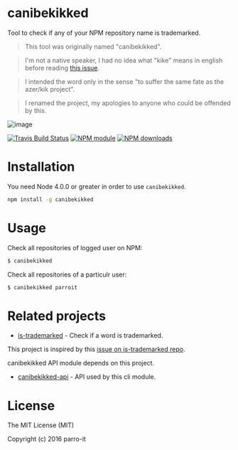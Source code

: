 # canibekikked

Tool to check if any of your NPM repository name is trademarked.


> This tool was originally named "canibekikked".

> I'm not a native speaker, I had no idea what "kike" means in english before reading [this issue](https://github.com/parro-it/canibekikked/issues/2).

> I intended the word only in the sense "to suffer the same fate as the azer/kik project".

> I renamed the project, my apologies to anyone who could be offended by this.


![image](https://cloud.githubusercontent.com/assets/11197111/14053193/e3fc4148-f2cf-11e5-982c-52bbe49f86fd.png)


[![Travis Build Status](https://img.shields.io/travis/parro-it/canibekikked.svg)](http://travis-ci.org/parro-it/canibekikked)
[![NPM module](https://img.shields.io/npm/v/canibekikked.svg)](https://npmjs.org/package/canibekikked)
[![NPM downloads](https://img.shields.io/npm/dt/canibekikked.svg)](https://npmjs.org/package/canibekikked)

# Installation

You need Node 4.0.0 or greater in order to use `canibekikked`.

```bash
npm install -g canibekikked
```

# Usage

Check all repositories of logged user on NPM:

```bash
$ canibekikked
```

Check all repositories of a particulr user:

```bash
$ canibekikked parroit
```

# Related projects

* [is-trademarked](https://github.com/egoist/is-trademarked) - Check if a word is trademarked.

This project is inspired by this [issue on is-trademarked repo](https://github.com/egoist/is-trademarked/issues/3).

canibekikked API module depends on this project.

* [canibekikked-api](https://github.com/parro-it/canibekikked-api) - API used by this cli module.


# License

The MIT License (MIT)

Copyright (c) 2016 parro-it
